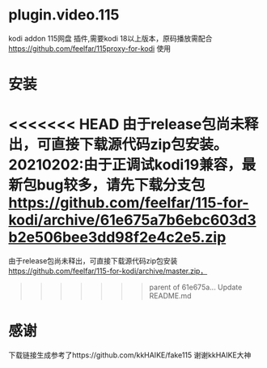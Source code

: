 # plugin.video.115
 kodi  addon 115网盘 插件,需要kodi 18以上版本，原码播放需配合 https://github.com/feelfar/115proxy-for-kodi 使用
# 安装
<<<<<<< HEAD
由于release包尚未释出，可直接下载源代码zip包安装。
20210202:由于正调试kodi19兼容，最新包bug较多，请先下载分支包 https://github.com/feelfar/115-for-kodi/archive/61e675a7b6ebc603d3b2e506bee3dd98f2e4c2e5.zip
=======
由于release包尚未释出，可直接下载源代码zip包安装 https://github.com/feelfar/115-for-kodi/archive/master.zip，
>>>>>>> parent of 61e675a... Update README.md
# 感谢
 下载链接生成参考了https://github.com/kkHAIKE/fake115 谢谢kkHAIKE大神
